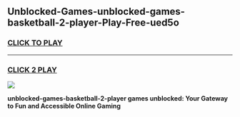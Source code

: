 
## Unblocked-Games-unblocked-games-basketball-2-player-Play-Free-ued5o
<h3>
<a href="https://premium76.site?title=unblocked-games-basketball-2-player&ref=21A">CLICK TO PLAY</a></h3>
<hr>

<h3>
<a href="https://premium76.site?title=unblocked-games-basketball-2-player&ref=21A">CLICK 2 PLAY</a>
  
</h3>

<a href="https://premium76.site?title=unblocked-games-basketball-2-player&ref=21A"><img src="https://clearcache.store/games.png"></a>


**unblocked-games-basketball-2-player games unblocked: Your Gateway to Fun and Accessible Online Gaming**
